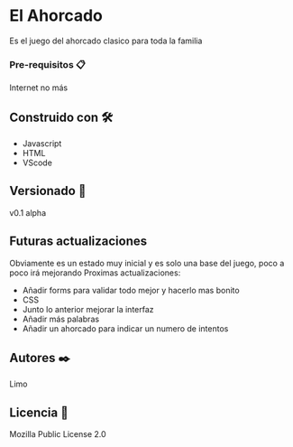 # El Ahorcado

Es el juego del ahorcado clasico para toda la familia

### Pre-requisitos 📋

Internet no más

## Construido con 🛠️

- Javascript
- HTML
- VScode

## Versionado 📌

v0.1 alpha

## Futuras actualizaciones
Obviamente es un estado muy inicial y es solo una base del juego, poco a poco irá mejorando
Proximas actualizaciones:

- Añadir forms para validar todo mejor y hacerlo mas bonito
- CSS
- Junto lo anterior mejorar la interfaz
- Añadir más palabras
- Añadir un ahorcado para indicar un numero de intentos

## Autores ✒️

Limo

## Licencia 📄

Mozilla Public License 2.0
